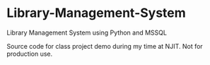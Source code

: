 # Library-Management-System
Library Management System using Python and MSSQL

Source code for class project demo during my time at NJIT. 
Not for production use.
